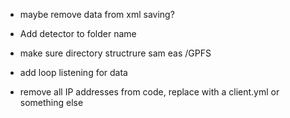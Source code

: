 - maybe remove data from xml saving?

- Add detector to folder name
- make sure directory structrure sam eas /GPFS
- add loop listening for data
- remove all IP addresses from code, replace with a client.yml or something else
